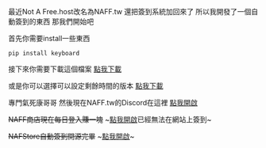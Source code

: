 最近Not A Free.host改名為NAFF.tw 還把簽到系統加回來了
所以我開發了一個自動簽到的東西
那我們開始吧

首先你需要install一些東西
```
pip install keyboard
```
接下來你需要下載這個檔案
[點我下載](https://github.com/Coca-Sprite/Sign-NAFF.tw-on-Discord/blob/main/main.py)


或是你可以選擇可以設定剩餘時間的版本
[點我下載](https://github.com/Coca-Sprite/Sign-NAFF.tw-on-Discord/blob/main/main2.py)

專門氣死康哥哥 然後現在NAFF.tw的Discord在這裡
[點我開啟](https://discord.gg/naff)

~~NAFF商店現在每日登入賺一塊~~
~[點我開啟](https://nafstore.net/)已經無法在網站上簽到~

~~NAFStore自動簽到開源完畢~~
~[點我開啟](https://github.com/Coca-Sprite/Sign-NAFF.tw-on-NAFF.tw/)~
